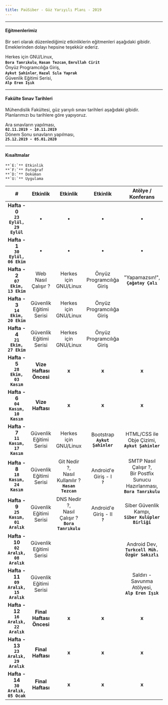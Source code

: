 ```yaml
---
title: PaüSiber - Güz Yarıyılı Planı - 2019
---
```


---

#### Eğitmenlerimiz
Bir seri olarak düzenlediğimiz etkinliklerin eğitmenleri aşağıdaki gibidir. Emeklerinden dolayı hepsine teşekkür ederiz.  

Herkes için GNU/Linux,  
**`Bora Tanrıkulu`**, **`Hasan Tezcan`**, **`Emrullah Cirit`**  
Önyüz Programcılığa Giriş,  
**`Aykut Şahinler`**, **`Hazal Sıla Yaprak`**  
Güvenlik Eğitimi Serisi,  
**`Alp Eren Işık`**

---

#### Fakülte Sınav Tarihleri  
Mühendislik Fakültesi, güz yarıyılı sınav tarihleri aşağıdaki gibidir. Planlarımızı bu tarihlere göre yapıyoruz.  

Ara sınavların yapılması,  
**`02.11.2019 - 10.11.2019`**  
Dönem Sonu sınavların yapılması,  
**`25.12.2019 - 05.01.2020`**

---

#### Kısaltmalar   
	**`E:`** Etkinlik  
	**`F:`** Fotoğraf  
	**`D:`** Doküman  
	**`U:`** Uygulama

| # | Etkinlik | Etkinlik | Etkinlik | Atölye / Konferans | Eğlence |
|:-:|:--------:|:--------:|:--------:|:------:|:-------:|
| **Hafta - 0**<br>**`23 Eylül,`<br>`29 Eylül`** | &bull; | &bull; | &bull; | &bull; | **Tanışma**<br>[**`[E]`**](https://kommunity.com/pausiber/events/pausiber-tanisma-etkinligi) [**`[F1]`**](https://www.instagram.com/p/B2304mJAXT8/) [**`[F2]`**](https://www.instagram.com/p/B3B0NBLApCt/) [**`[F3]`**](https://kommunity.com/pausiber/events/pausiber-tanisma-etkinligi/photos) |
| **Hafta - 1**<br>**`30 Eylül,`<br>`06 Ekim`** | &bull; | &bull; | &bull; | &bull; | &bull; |
| **Hafta - 2**<br>**`07 Ekim,`<br>`13 Ekim`** | Web Nasıl Çalışır ? | Herkes için GNU/Linux | Önyüz Programcılığa Giriş | "Yapamazsın!",<br>**`Çağatay Çalı`** | Kahvaltı |
| **Hafta - 3**<br>**`14 Ekim,`<br>`20 Ekim`** | Güvenlik Eğitimi Serisi | Herkes için GNU/Linux | Önyüz Programcılığa Giriş | |
| **Hafta - 4**<br>**`21 Ekim,`<br>`27 Ekim`** | Güvenlik Eğitimi Serisi | Herkes için GNU/Linux | Önyüz Programcılığa Giriş | |
| **Hafta - 5**<br>**`28 Ekim,`<br>`03 Kasım`** | **Vize Haftası Öncesi** | **x** | **x** | **x** | **x** |
| **Hafta - 6**<br>**`04 Kasım,`<br>`10 Kasım`** | **Vize Haftası** | **x** | **x** | **x** | **x** |
| **Hafta - 7**<br>**`11 Kasım,`<br>`17 Kasım`** | Güvenlik Eğitimi Serisi | Herkes için GNU/Linux | Bootstrap<br>**`Aykut Şahinler`** | HTML/CSS ile Obje Çizimi,<br>**`Aykut Şahinler`** |
| **Hafta - 8**<br>**`18 Kasım,`<br>`24 Kasım`** | Güvenlik Eğitimi Serisi | Git Nedir ?,<br>Nasıl Kullanılır ?<br>**`Hasan Tezcan`** | Android'e Giriş - I<br>**`?`** | SMTP Nasıl Çalışır ?,<br>Bir Postfix Sunucu Hazırlanması,<br>**`Bora Tanrıkulu`** |
| **Hafta - 9**<br>**`25 Kasım,`<br>`01 Aralık`** | Güvenlik Eğitimi Serisi | DNS Nedir ?,<br>Nasıl Çalışır ?<br>**`Bora Tanrıkulu`** | Android'e Giriş - II<br>**`?`** | Siber Güvenlik Kampı,<br>**`Siber Kulüpler Birliği`** |
| **Hafta - 10**<br>**`02 Aralık,`<br>`08 Aralık`** | Güvenlik Eğitimi Serisi |  | | Android Dev,<br>**`Turkcell Müh.`<br>`Özgür Sakızlı`** |
| **Hafta - 11**<br>**`09 Aralık,`<br>`15 Aralık`** | Güvenlik Eğitimi Serisi | |  | Saldırı - Savunma Atölyesi,<br>**`Alp Eren Işık`** |
| **Hafta - 12**<br>**`16 Aralık,`<br>`22 Aralık`** | **Final Haftası Öncesi** | **x** | **x** | **x** | **x** |
| **Hafta - 13**<br>**`23 Aralık,`<br>`29 Aralık`** | **Final Haftası** | **x** | **x** | **x** | **x** |
| **Hafta - 14**<br>**`30 Aralık, 05 Ocak`** | **Final Haftası** | **x** | **x** | **x** | **x** |
